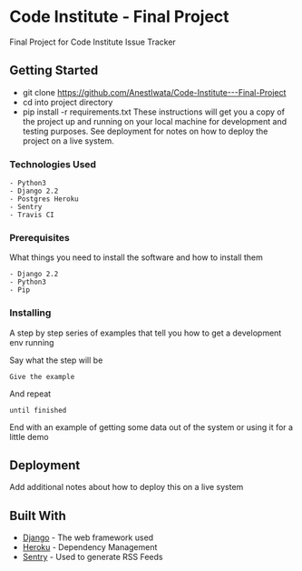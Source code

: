 # Code Institute - Final Project

Final Project for Code Institute 
Issue Tracker

## Getting Started

- git clone https://github.com/AnestIwata/Code-Institute---Final-Project
- cd into project directory
- pip install -r requirements.txt
These instructions will get you a copy of the project up and running on your local machine for development and testing purposes. See deployment for notes on how to deploy the project on a live system.

### Technologies Used

```
- Python3
- Django 2.2
- Postgres Heroku
- Sentry
- Travis CI
```

### Prerequisites

What things you need to install the software and how to install them

```
- Django 2.2
- Python3
- Pip
```

### Installing

A step by step series of examples that tell you how to get a development env running

Say what the step will be

```
Give the example
```

And repeat

```
until finished
```

End with an example of getting some data out of the system or using it for a little demo

## Deployment

Add additional notes about how to deploy this on a live system

## Built With

* [Django](https://www.djangoproject.com/) - The web framework used
* [Heroku](https://www.heroku.com/) - Dependency Management
* [Sentry](https://sentry.io/welcome/) - Used to generate RSS Feeds

